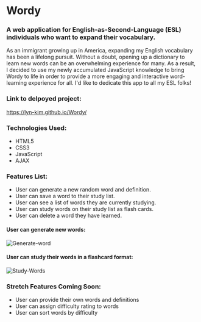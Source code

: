 # Wordy

### A web application for English-as-Second-Language (ESL) individuals who want to expand their vocabulary.

As an immigrant growing up in America, expanding my English vocabulary has been a lifelong pursuit. Without a doubt, opening up a dictionary to learn new words can be an overwhelming experience for many. As a result, I decided to use my newly accumulated JavaScript knowledge to bring Wordy to life in order to provide a more engaging and interactive word-learning experience for all. I'd like to dedicate this app to all my ESL folks!

### Link to delpoyed project:
https://lyn-kim.github.io/Wordy/

### Technologies Used:
* HTML5
* CSS3
* JavaScript
* AJAX

### Features List:
* User can generate a new random word and definition.
* User can save a word to their study list.
* User can see a list of words they are currently studying.
* User can study words on their study list as flash cards.
* User can delete a word they have learned.
  
#### User can generate new words:
![Generate-word](https://user-images.githubusercontent.com/89041368/156853306-11c9fdb2-3207-4dbd-a028-8acb4cea20d7.gif)

#### User can study their words in a flashcard format:
![Study-Words](https://user-images.githubusercontent.com/89041368/156853728-ca26f68d-80b7-4246-8f21-6d8bd3627d23.gif)

### Stretch Features Coming Soon:
* User can provide their own words and definitions
* User can assign difficulty rating to words
* User can sort words by difficulty
